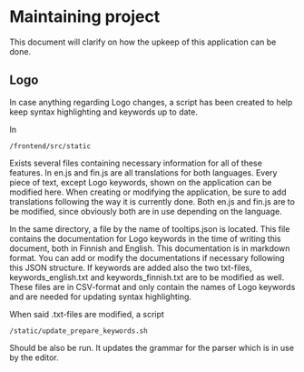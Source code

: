 # Maintaining project

This document will clarify on how the upkeep of this application can be done.

## Logo 
In case anything regarding Logo changes, a script has been created to help keep syntax highlighting and keywords up to date.


In

```
/frontend/src/static
```

Exists several files containing necessary information for all of these features. In en.js and fin.js are all translations for both languages. Every piece of text, except Logo keywords, shown on the application can be modified here. When creating or modifying the application, be sure to add translations following the way it is currently done. Both en.js and fin.js are to be modified, since obviously both are in use depending on the language.

In the same directory, a file by the name of tooltips.json is located. This file contains the documentation for Logo keywords in the time of writing this document, both in Finnish and English. This documentation is in markdown format. You can add or modify the documentations if necessary following this JSON structure. If keywords are added also the two txt-files, keywords_english.txt and keywords_finnish.txt are to be modified as well. These files are in CSV-format and only contain the names of Logo keywords and are needed for updating syntax highlighting.

When said .txt-files are modified, a script

```
/static/update_prepare_keywords.sh
```

Should be also be run. It updates the grammar for the parser which is in use by the editor.